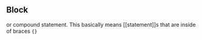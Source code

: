 ## Block

or compound statement. 
This basically means [[statement]]s that are inside of braces `{}` 